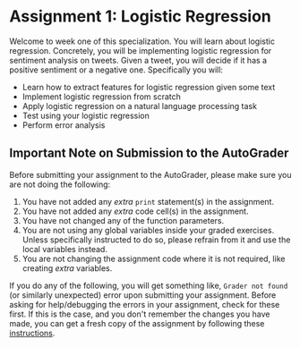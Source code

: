 
# Assignment 1: Logistic Regression
Welcome to week one of this specialization. You will learn about logistic regression. Concretely, you will be implementing logistic regression for sentiment analysis on tweets. Given a tweet, you will decide if it has a positive sentiment or a negative one. Specifically you will: 

* Learn how to extract features for logistic regression given some text
* Implement logistic regression from scratch
* Apply logistic regression on a natural language processing task
* Test using your logistic regression
* Perform error analysis

## Important Note on Submission to the AutoGrader

Before submitting your assignment to the AutoGrader, please make sure you are not doing the following:

1. You have not added any _extra_ `print` statement(s) in the assignment.
2. You have not added any _extra_ code cell(s) in the assignment.
3. You have not changed any of the function parameters.
4. You are not using any global variables inside your graded exercises. Unless specifically instructed to do so, please refrain from it and use the local variables instead.
5. You are not changing the assignment code where it is not required, like creating _extra_ variables.

If you do any of the following, you will get something like, `Grader not found` (or similarly unexpected) error upon submitting your assignment. Before asking for help/debugging the errors in your assignment, check for these first. If this is the case, and you don't remember the changes you have made, you can get a fresh copy of the assignment by following these [instructions](https://www.coursera.org/learn/classification-vector-spaces-in-nlp/supplement/YLuAg/h-ow-to-refresh-your-workspace).
